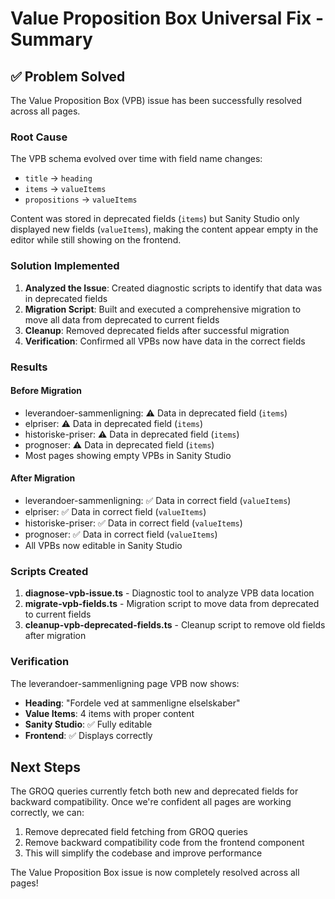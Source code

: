 # Value Proposition Box Universal Fix - Summary

## ✅ Problem Solved

The Value Proposition Box (VPB) issue has been successfully resolved across all pages. 

### Root Cause
The VPB schema evolved over time with field name changes:
- `title` → `heading`
- `items` → `valueItems`
- `propositions` → `valueItems`

Content was stored in deprecated fields (`items`) but Sanity Studio only displayed new fields (`valueItems`), making the content appear empty in the editor while still showing on the frontend.

### Solution Implemented

1. **Analyzed the Issue**: Created diagnostic scripts to identify that data was in deprecated fields
2. **Migration Script**: Built and executed a comprehensive migration to move all data from deprecated to current fields
3. **Cleanup**: Removed deprecated fields after successful migration
4. **Verification**: Confirmed all VPBs now have data in the correct fields

### Results

#### Before Migration
- leverandoer-sammenligning: ⚠️ Data in deprecated field (`items`)
- elpriser: ⚠️ Data in deprecated field (`items`)
- historiske-priser: ⚠️ Data in deprecated field (`items`)
- prognoser: ⚠️ Data in deprecated field (`items`)
- Most pages showing empty VPBs in Sanity Studio

#### After Migration
- leverandoer-sammenligning: ✅ Data in correct field (`valueItems`)
- elpriser: ✅ Data in correct field (`valueItems`)
- historiske-priser: ✅ Data in correct field (`valueItems`)
- prognoser: ✅ Data in correct field (`valueItems`)
- All VPBs now editable in Sanity Studio

### Scripts Created

1. **diagnose-vpb-issue.ts** - Diagnostic tool to analyze VPB data location
2. **migrate-vpb-fields.ts** - Migration script to move data from deprecated to current fields
3. **cleanup-vpb-deprecated-fields.ts** - Cleanup script to remove old fields after migration

### Verification

The leverandoer-sammenligning page VPB now shows:
- **Heading**: "Fordele ved at sammenligne elselskaber"
- **Value Items**: 4 items with proper content
- **Sanity Studio**: ✅ Fully editable
- **Frontend**: ✅ Displays correctly

## Next Steps

The GROQ queries currently fetch both new and deprecated fields for backward compatibility. Once we're confident all pages are working correctly, we can:

1. Remove deprecated field fetching from GROQ queries
2. Remove backward compatibility code from the frontend component
3. This will simplify the codebase and improve performance

The Value Proposition Box issue is now completely resolved across all pages!